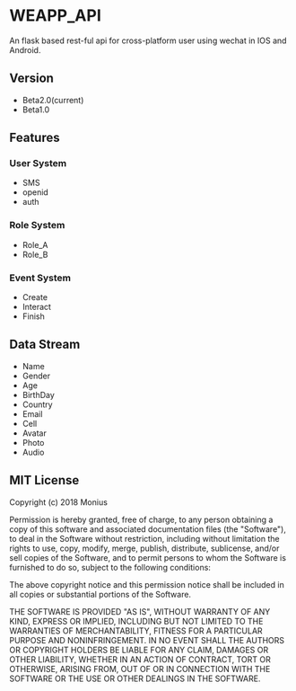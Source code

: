 # WEAPP_API

An flask based rest-ful api for cross-platform user using wechat in IOS and Android.

## Version

- Beta2.0(current)
- Beta1.0

## Features

### User System

- SMS
- openid
- auth

### Role System

- Role_A
- Role_B

### Event System

- Create
- Interact
- Finish

## Data Stream

- Name
- Gender
- Age
- BirthDay
- Country
- Email
- Cell
- Avatar
- Photo
- Audio

## MIT License

Copyright (c) 2018 Monius

Permission is hereby granted, free of charge, to any person obtaining a copy of this software and associated documentation files (the "Software"), to deal in the Software without restriction, including without limitation the rights to use, copy, modify, merge, publish, distribute, sublicense, and/or sell copies of the Software, and to permit persons to whom the Software is furnished to do so, subject to the following conditions:

The above copyright notice and this permission notice shall be included in all copies or substantial portions of the Software.

THE SOFTWARE IS PROVIDED "AS IS", WITHOUT WARRANTY OF ANY KIND, EXPRESS OR IMPLIED, INCLUDING BUT NOT LIMITED TO THE WARRANTIES OF MERCHANTABILITY, FITNESS FOR A PARTICULAR PURPOSE AND NONINFRINGEMENT. IN NO EVENT SHALL THE AUTHORS OR COPYRIGHT HOLDERS BE LIABLE FOR ANY CLAIM, DAMAGES OR OTHER LIABILITY, WHETHER IN AN ACTION OF CONTRACT, TORT OR OTHERWISE, ARISING FROM, OUT OF OR IN CONNECTION WITH THE SOFTWARE OR THE USE OR OTHER DEALINGS IN THE SOFTWARE.